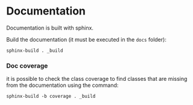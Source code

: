 # Documentation

Documentation is built with sphinx.

Build the documentation (it must be executed in the `docs` folder):
```
sphinx-build . _build
```

### Doc coverage
it is possible to check the class coverage to find classes that are missing from the documentation using the command:
```
sphinx-build -b coverage . _build
```
